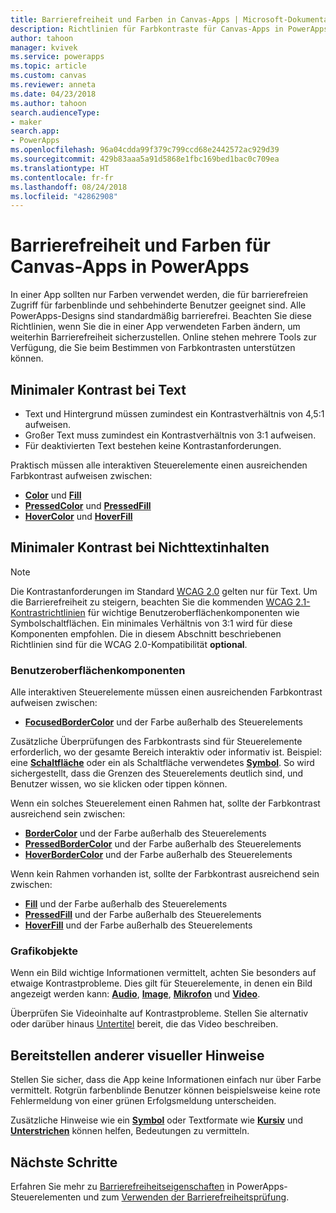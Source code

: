 ```yaml
---
title: Barrierefreiheit und Farben in Canvas-Apps | Microsoft-Dokumentation
description: Richtlinien für Farbkontraste für Canvas-Apps in PowerApps
author: tahoon
manager: kvivek
ms.service: powerapps
ms.topic: article
ms.custom: canvas
ms.reviewer: anneta
ms.date: 04/23/2018
ms.author: tahoon
search.audienceType:
- maker
search.app:
- PowerApps
ms.openlocfilehash: 96a04cdda99f379c799ccd68e2442572ac929d39
ms.sourcegitcommit: 429b83aaa5a91d5868e1fbc169bed1bac0c709ea
ms.translationtype: HT
ms.contentlocale: fr-fr
ms.lasthandoff: 08/24/2018
ms.locfileid: "42862908"
---
```

# <a name="accessible-colors-for-canvas-apps-in-powerapps"></a>Barrierefreiheit und Farben für Canvas-Apps in PowerApps
In einer App sollten nur Farben verwendet werden, die für barrierefreien Zugriff für farbenblinde und sehbehinderte Benutzer geeignet sind. Alle PowerApps-Designs sind standardmäßig barrierefrei. Beachten Sie diese Richtlinien, wenn Sie die in einer App verwendeten Farben ändern, um weiterhin Barrierefreiheit sicherzustellen. Online stehen mehrere Tools zur Verfügung, die Sie beim Bestimmen von Farbkontrasten unterstützen können.

## <a name="minimum-contrast-for-text"></a>Minimaler Kontrast bei Text
* Text und Hintergrund müssen zumindest ein Kontrastverhältnis von 4,5:1 aufweisen.
* Großer Text muss zumindest ein Kontrastverhältnis von 3:1 aufweisen.
* Für deaktivierten Text bestehen keine Kontrastanforderungen.

Praktisch müssen alle interaktiven Steuerelemente einen ausreichenden Farbkontrast aufweisen zwischen:
* **[Color](controls/properties-color-border.md)** und **[Fill](controls/properties-color-border.md)**
* **[PressedColor](controls/properties-color-border.md)** und **[PressedFill](controls/properties-color-border.md)**
* **[HoverColor](controls/properties-color-border.md)** und **[HoverFill](controls/properties-color-border.md)**

## <a name="minimum-contrast-for-non-text"></a>Minimaler Kontrast bei Nichttextinhalten

> [!NOTE]
> Die Kontrastanforderungen im Standard [WCAG 2.0](https://www.w3.org/TR/UNDERSTANDING-WCAG20/visual-audio-contrast-contrast.html) gelten nur für Text. Um die Barrierefreiheit zu steigern, beachten Sie die kommenden [WCAG 2.1-Kontrastrichtlinien](https://www.w3.org/TR/WCAG21/#non-text-contrast) für wichtige Benutzeroberflächenkomponenten wie Symbolschaltflächen. Ein minimales Verhältnis von 3:1 wird für diese Komponenten empfohlen. Die in diesem Abschnitt beschriebenen Richtlinien sind für die WCAG 2.0-Kompatibilität **optional**.

### <a name="user-interface-components"></a>Benutzeroberflächenkomponenten
Alle interaktiven Steuerelemente müssen einen ausreichenden Farbkontrast aufweisen zwischen:
* **[FocusedBorderColor](controls/properties-color-border.md)** und der Farbe außerhalb des Steuerelements

Zusätzliche Überprüfungen des Farbkontrasts sind für Steuerelemente erforderlich, wo der gesamte Bereich interaktiv oder informativ ist. Beispiel: eine **[Schaltfläche](controls/control-button.md)** oder ein als Schaltfläche verwendetes **[Symbol](controls/control-shapes-icons.md)**. So wird sichergestellt, dass die Grenzen des Steuerelements deutlich sind, und Benutzer wissen, wo sie klicken oder tippen können.

Wenn ein solches Steuerelement einen Rahmen hat, sollte der Farbkontrast ausreichend sein zwischen:
* **[BorderColor](controls/properties-color-border.md)** und der Farbe außerhalb des Steuerelements
* **[PressedBorderColor](controls/properties-color-border.md)** und der Farbe außerhalb des Steuerelements
* **[HoverBorderColor](controls/properties-color-border.md)** und der Farbe außerhalb des Steuerelements

Wenn kein Rahmen vorhanden ist, sollte der Farbkontrast ausreichend sein zwischen:
* **[Fill](controls/properties-color-border.md)** und der Farbe außerhalb des Steuerelements
* **[PressedFill](controls/properties-color-border.md)** und der Farbe außerhalb des Steuerelements
* **[HoverFill](controls/properties-color-border.md)** und der Farbe außerhalb des Steuerelements

### <a name="graphical-objects"></a>Grafikobjekte
Wenn ein Bild wichtige Informationen vermittelt, achten Sie besonders auf etwaige Kontrastprobleme. Dies gilt für Steuerelemente, in denen ein Bild angezeigt werden kann: **[Audio](controls/control-audio-video.md)**, **[Image](controls/control-image.md)**, **[Mikrofon](controls/control-microphone.md)** und **[Video](controls/control-audio-video.md)**.

Überprüfen Sie Videoinhalte auf Kontrastprobleme. Stellen Sie alternativ oder darüber hinaus [Untertitel](controls/control-audio-video.md) bereit, die das Video beschreiben.

## <a name="provide-other-visual-cues"></a>Bereitstellen anderer visueller Hinweise
Stellen Sie sicher, dass die App keine Informationen einfach nur über Farbe vermittelt. Rotgrün farbenblinde Benutzer können beispielsweise keine rote Fehlermeldung von einer grünen Erfolgsmeldung unterscheiden.

Zusätzliche Hinweise wie ein **[Symbol](controls/control-shapes-icons.md)** oder Textformate wie **[Kursiv](controls/properties-text.md)** und **[Unterstrichen](controls/properties-text.md)** können helfen, Bedeutungen zu vermitteln.

## <a name="next-steps"></a>Nächste Schritte
Erfahren Sie mehr zu [Barrierefreiheitseigenschaften](controls/properties-accessibility.md) in PowerApps-Steuerelementen und zum [Verwenden der Barrierefreiheitsprüfung](accessibility-checker.md).
